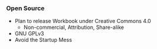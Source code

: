 ### Open Source

  - Plan to release Workbook under Creative Commons 4.0
    - Non-commercial, Attribution, Share-alike
  - GNU GPLv3
  - Avoid the Startup Mess